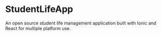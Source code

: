 # StudentLifeApp
An open source student life management application built with Ionic and React for multiple platform use.
